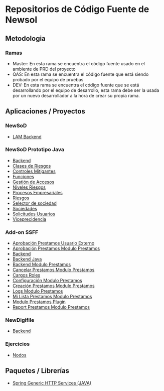 # Repositorios de Código Fuente de Newsol
## Metodologia
### Ramas
* Master: En esta rama se encuentra el código fuente usado en el ambiente de PRD del proyecto  
* QAS: En esta rama se encuentra el código fuente que está siendo probado por el equipo de pruebas
* DEV: En esta rama se encuentra el código fuente que se está desarrollando por el equipo de desarrollo, esta rama debe ser la usada por un nuevo desarrollador a la hora de crear su propia rama.
## Aplicaciones / Proyectos
### NewSoD
<!-- TOC -->
* [LAM Backend](https://github.com/newsol-consulting/Newsol-NewSoD-LAM)
<!-- TOC -->
### NewSoD Prototipo Java
<!-- TOC -->
* [Backend](https://gitlab.com/n3968/backend)
* [Clases de Riesgos](https://gitlab.com/n3968/clases-de-riesgos)
* [Controles Mitigantes](https://gitlab.com/n3968/controles-mitigantes)
* [Funciones](https://gitlab.com/n3968/funciones)
* [Gestión de Accesos](https://gitlab.com/n3968/gestion-de-accesos)
* [Niveles Riesgos](https://gitlab.com/n3968/niveles-riesgos)
* [Procesos Empresariales](https://gitlab.com/n3968/procesos-empresariales)
* [Riesgos](https://gitlab.com/n3968/riesgos)
* [Selector de sociedad](https://gitlab.com/n3968/selector-de-sociedad)
* [Sociedades](https://gitlab.com/n3968/sociedades)
* [Solicitudes Usuarios](https://gitlab.com/n3968/solicitudes-usuarios)
* [Viceprecidencia](https://gitlab.com/n3968/viceprecidencia)
<!-- TOC -->
### Add-on SSFF
<!-- TOC -->
* [Aprobación Prestamos Usuario Externo](https://gitlab.com/add-on-ssff/aprobacion-prestamos-usuario-externo)
* [Aprobación Prestamos Modulo Prestamos](https://github.com/newsol-consulting/Newsol-NewDigifile)
* [Backend](https://gitlab.com/add-on-ssff/backend)
* [Backend Java](https://gitlab.com/add-on-ssff/backend-java)
* [Backend Modulo Prestamos](https://gitlab.com/add-on-ssff/backend-modulo-prestamos)
* [Cancelar Prestamos Modulo Prestamos](https://gitlab.com/add-on-ssff/cancelar-prestamos-modulo-prestamos)
* [Cargos Roles](https://gitlab.com/add-on-ssff/cargos-roles)
* [Configuración Modulo Prestamos](https://gitlab.com/add-on-ssff/configuracion-modulo-prestamos)
* [Creación Prestamos Modulo Prestamos](https://gitlab.com/add-on-ssff/creacion-prestamos-modulo-prestamos)
* [Logs Modulo Prestamos](https://gitlab.com/add-on-ssff/logs-modulo-prestamos)
* [Mi Lista Prestamos Modulo Prestamos](https://gitlab.com/add-on-ssff/mi-lista-prestamos-modulo-prestamos)
* [Modulo Prestamos Plugin](https://gitlab.com/add-on-ssff/modulo-prestamos-plugin)
* [Report Prestamos Modulo Prestamos](https://gitlab.com/add-on-ssff/report-prestamos-modulo-prestamos)
<!-- TOC -->
### NewDigifile
<!-- TOC -->
* [Backend](https://github.com/newsol-consulting/Newsol-NewDigifile)
<!-- TOC -->
### Ejercicios
<!-- TOC -->
* [Nodos](https://github.com/newsol-consulting/Newsol-Ejercicios-Nodos)
<!-- TOC -->
## Paquetes / Librerías
<!-- TOC -->
* [Spring Generic HTTP Services (JAVA)](https://github.com/newsol-consulting/spring_generic_http_services)
<!-- TOC -->